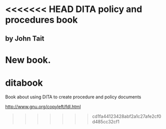 <<<<<<< HEAD
DITA policy and procedures book
===============================

by John Tait
------------

New book.
=======
ditabook
========

Book about using DITA to create procedure and policy documents


http://www.gnu.org/copyleft/fdl.html

>>>>>>> cd1fa44123428abf2a1c27afe2cf0d485cc32cf1
